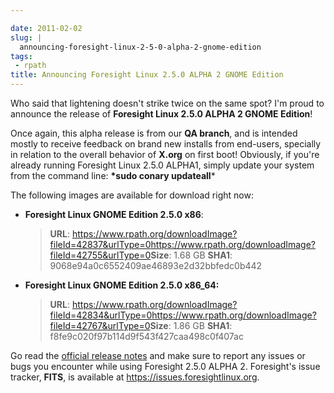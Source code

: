 ```yaml
---

date: 2011-02-02
slug: |
  announcing-foresight-linux-2-5-0-alpha-2-gnome-edition
tags:
 - rpath
title: Announcing Foresight Linux 2.5.0 ALPHA 2 GNOME Edition
---
```


Who said that lightening doesn't strike twice on the same spot? I'm
proud to announce the release of **Foresight Linux 2.5.0 ALPHA 2 GNOME
Edition**!

Once again, this alpha release is from our **QA branch**, and is
intended mostly to receive feedback on brand new installs from
end-users, specially in relation to the overall behavior of **X.org** on
first boot! Obviously, if you're already running Foresight Linux 2.5.0
ALPHA1, simply update your system from the command line: **\*sudo conary
updateall**\*

The following images are available for download right now:

-   **Foresight Linux GNOME Edition 2.5.0 x86**:

    > **URL**:
    > <https://www.rpath.org/downloadImage?fileId=42837&urlType=0><https://www.rpath.org/downloadImage?fileId=42755&urlType=0>**Size**:
    > 1.68 GB **SHA1**: 9068e94a0c6552409ae46893e2d32bbfedc0b442

-   **Foresight Linux GNOME Edition 2.5.0 x86_64:**

    > **URL**:
    > <https://www.rpath.org/downloadImage?fileId=42834&urlType=0><https://www.rpath.org/downloadImage?fileId=42767&urlType=0>**Size**:
    > 1.86 GB **SHA1**: f8fe9c020f97b114d9f543f427caa498c0f407ac

Go read the [official release notes](http://wp.me/pEMZT-bm) and make
sure to report any issues or bugs you encounter while using Foresight
2.5.0 ALPHA 2. Foresight's issue tracker, **FITS**, is available at
<https://issues.foresightlinux.org>.
